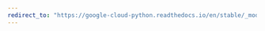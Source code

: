 ```yaml
---
redirect_to: "https://google-cloud-python.readthedocs.io/en/stable/_modules/google/cloud/language_v1beta2/proto/language_service_pb2.html"
---
```

